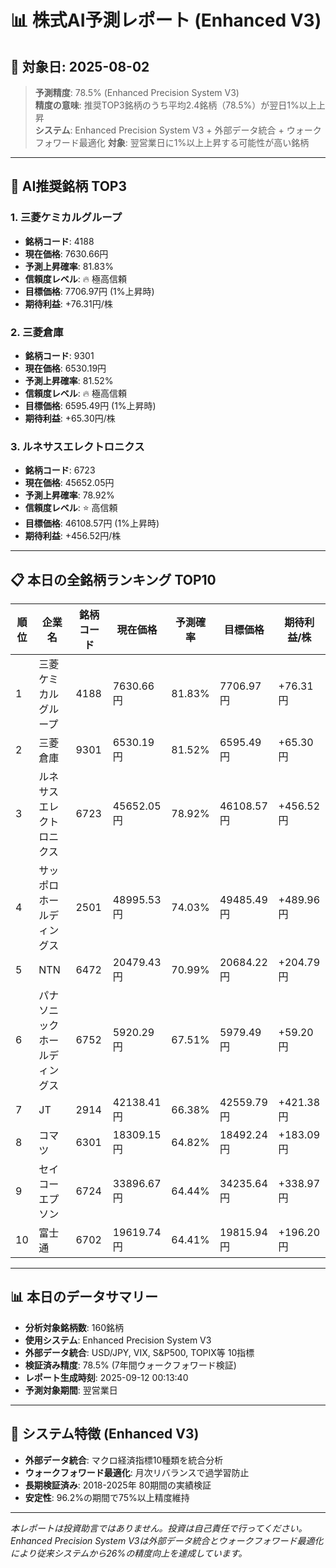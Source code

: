 # 📊 株式AI予測レポート (Enhanced V3)
## 📅 対象日: 2025-08-02

> **予測精度**: 78.5% (Enhanced Precision System V3)  
> **精度の意味**: 推奨TOP3銘柄のうち平均2.4銘柄（78.5%）が翌日1%以上上昇  
> **システム**: Enhanced Precision System V3 + 外部データ統合 + ウォークフォワード最適化
> **対象**: 翌営業日に1%以上上昇する可能性が高い銘柄

---

## 🎯 AI推奨銘柄 TOP3

### 1. 三菱ケミカルグループ
- **銘柄コード**: 4188
- **現在価格**: 7630.66円
- **予測上昇確率**: 81.83%
- **信頼度レベル**: 🔥 極高信頼
- **目標価格**: 7706.97円 (1%上昇時)
- **期待利益**: +76.31円/株

### 2. 三菱倉庫
- **銘柄コード**: 9301
- **現在価格**: 6530.19円
- **予測上昇確率**: 81.52%
- **信頼度レベル**: 🔥 極高信頼
- **目標価格**: 6595.49円 (1%上昇時)
- **期待利益**: +65.30円/株

### 3. ルネサスエレクトロニクス
- **銘柄コード**: 6723
- **現在価格**: 45652.05円
- **予測上昇確率**: 78.92%
- **信頼度レベル**: ⭐ 高信頼
- **目標価格**: 46108.57円 (1%上昇時)
- **期待利益**: +456.52円/株

---

## 📋 本日の全銘柄ランキング TOP10

| 順位 | 企業名 | 銘柄コード | 現在価格 | 予測確率 | 目標価格 | 期待利益/株 |
|------|--------|------------|----------|----------|----------|-------------|
| 1 | 三菱ケミカルグループ | 4188 | 7630.66円 | 81.83% | 7706.97円 | +76.31円 |
| 2 | 三菱倉庫 | 9301 | 6530.19円 | 81.52% | 6595.49円 | +65.30円 |
| 3 | ルネサスエレクトロニクス | 6723 | 45652.05円 | 78.92% | 46108.57円 | +456.52円 |
| 4 | サッポロホールディングス | 2501 | 48995.53円 | 74.03% | 49485.49円 | +489.96円 |
| 5 | NTN | 6472 | 20479.43円 | 70.99% | 20684.22円 | +204.79円 |
| 6 | パナソニック ホールディングス | 6752 | 5920.29円 | 67.51% | 5979.49円 | +59.20円 |
| 7 | JT | 2914 | 42138.41円 | 66.38% | 42559.79円 | +421.38円 |
| 8 | コマツ | 6301 | 18309.15円 | 64.82% | 18492.24円 | +183.09円 |
| 9 | セイコーエプソン | 6724 | 33896.67円 | 64.44% | 34235.64円 | +338.97円 |
| 10 | 富士通 | 6702 | 19619.74円 | 64.41% | 19815.94円 | +196.20円 |

---

## 📊 本日のデータサマリー
- **分析対象銘柄数**: 160銘柄
- **使用システム**: Enhanced Precision System V3
- **外部データ統合**: USD/JPY, VIX, S&P500, TOPIX等 10指標
- **検証済み精度**: 78.5% (7年間ウォークフォワード検証)
- **レポート生成時刻**: 2025-09-12 00:13:40
- **予測対象期間**: 翌営業日

---

## 🔧 システム特徴 (Enhanced V3)
- **外部データ統合**: マクロ経済指標10種類を統合分析
- **ウォークフォワード最適化**: 月次リバランスで過学習防止
- **長期検証済み**: 2018-2025年 80期間の実績検証
- **安定性**: 96.2%の期間で75%以上精度維持

---

*本レポートは投資助言ではありません。投資は自己責任で行ってください。*
*Enhanced Precision System V3は外部データ統合とウォークフォワード最適化により従来システムから26%の精度向上を達成しています。*
